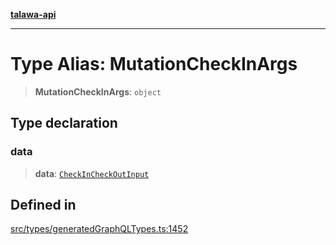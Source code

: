 [**talawa-api**](../../../README.md)

***

# Type Alias: MutationCheckInArgs

> **MutationCheckInArgs**: `object`

## Type declaration

### data

> **data**: [`CheckInCheckOutInput`](CheckInCheckOutInput.md)

## Defined in

[src/types/generatedGraphQLTypes.ts:1452](https://github.com/Suyash878/talawa-api/blob/095e6964ce2a06c1c30d1acf81b6162203f1db91/src/types/generatedGraphQLTypes.ts#L1452)
